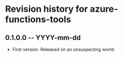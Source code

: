 # Revision history for azure-functions-tools

## 0.1.0.0 -- YYYY-mm-dd

* First version. Released on an unsuspecting world.
